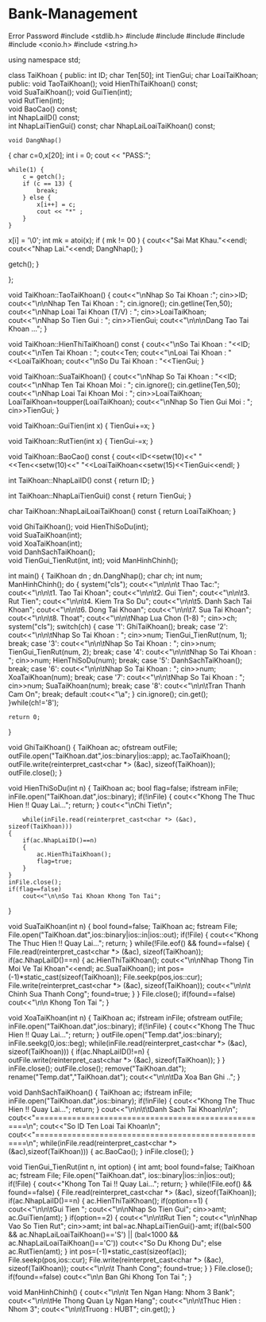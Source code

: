 # Bank-Management
Error Password 
#include <stdlib.h>
#include<iostream>
#include<fstream>
#include<cctype>
#include<iomanip>
#include <conio.h>
#include <string.h>

using namespace std;


class TaiKhoan
{
	public:
	int ID;
	char Ten[50];
	int TienGui;
	char LoaiTaiKhoan;
public:
	void TaoTaiKhoan();	
	void HienThiTaiKhoan() const;	
	void SuaTaiKhoan();	
	void GuiTien(int);	
	void RutTien(int);	
	void BaoCao() const;	
	int NhapLaiID() const;	
	int NhapLaiTienGui() const;	
	char NhapLaiLoaiTaiKhoan() const;	

	void DangNhap()
{
    char c=0,x[20];
    int i = 0;
    cout << "PASS:";
    
    while(1) {
	    c = getch();
        if (c == 13) {
            break;
        } else {
            x[i++] = c;
            cout << "*" ;
        }
    }
    
   x[i] = '\0';
int mk = atoi(x);
	if ( mk != 00 )
	{
		cout<<"Sai Mat Khau."<<endl;
		cout<<"Nhap Lai."<<endl;
		DangNhap();
	}	

getch();
}

};         

void TaiKhoan::TaoTaiKhoan()
{
	cout<<"\nNhap So Tai Khoan :";
	cin>>ID;
	cout<<"\n\nNhap Ten Tai Khoan : ";
	cin.ignore();
	cin.getline(Ten,50);
	cout<<"\nNhap Loai Tai Khoan (T/V) : ";
	cin>>LoaiTaiKhoan;
	cout<<"\nNhap So Tien Gui : ";
	cin>>TienGui;
	cout<<"\n\n\nDang Tao Tai Khoan ...";
}

void TaiKhoan::HienThiTaiKhoan() const
{
	cout<<"\nSo Tai Khoan : "<<ID;
	cout<<"\nTen Tai Khoan : ";
	cout<<Ten;
	cout<<"\nLoai Tai Khoan : "<<LoaiTaiKhoan;
	cout<<"\nSo Du Tai Khoan : "<<TienGui;
}


void TaiKhoan::SuaTaiKhoan()
{
	cout<<"\nNhap So Tai Khoan : "<<ID;
	cout<<"\nNhap Ten Tai Khoan Moi : ";
	cin.ignore();
	cin.getline(Ten,50);
	cout<<"\nNhap Loai Tai Khoan Moi : ";
	cin>>LoaiTaiKhoan;
	LoaiTaiKhoan=toupper(LoaiTaiKhoan);
	cout<<"\nNhap So Tien Gui Moi : ";
	cin>>TienGui;
}

	
void TaiKhoan::GuiTien(int x)
{
	TienGui+=x;
}
	
void TaiKhoan::RutTien(int x)
{
	TienGui-=x;
}
	
void TaiKhoan::BaoCao() const
{
	cout<<ID<<setw(10)<<" "<<Ten<<setw(10)<<" "<<LoaiTaiKhoan<<setw(15)<<TienGui<<endl;
}

	
int TaiKhoan::NhapLaiID() const
{
	return ID;
}

int TaiKhoan::NhapLaiTienGui() const
{
	return TienGui;
}

char TaiKhoan::NhapLaiLoaiTaiKhoan() const
{
	return LoaiTaiKhoan;
}


void GhiTaiKhoan();	
void HienThiSoDu(int);	
void SuaTaiKhoan(int);	
void XoaTaiKhoan(int);	
void DanhSachTaiKhoan();		
void TienGui_TienRut(int, int); 
void ManHinhChinh();	



int main()
{
	TaiKhoan dn ;
	dn.DangNhap();
	char ch;
	int num;
		ManHinhChinh();
	do
	{
		system("cls");
		cout<<"\n\n\n\t Thao Tac:";
		cout<<"\n\n\t1. Tao Tai Khoan";
		cout<<"\n\n\t2. Gui Tien";
		cout<<"\n\n\t3. Rut Tien";
		cout<<"\n\n\t4. Kiem Tra So Du";
		cout<<"\n\n\t5. Danh Sach Tai Khoan";
		cout<<"\n\n\t6. Dong Tai Khoan";
		cout<<"\n\n\t7. Sua Tai Khoan";
		cout<<"\n\n\t8. Thoat";
		cout<<"\n\n\tNhap Lua Chon (1-8) ";
		cin>>ch;
		system("cls");
		switch(ch)
		{
		case '1':
			GhiTaiKhoan();
			break;
		case '2':
			cout<<"\n\n\tNhap So Tai Khoan : "; cin>>num;
			TienGui_TienRut(num, 1);
			break;
		case '3':
			cout<<"\n\n\tNhap So Tai Khoan : "; cin>>num;
			TienGui_TienRut(num, 2);
			break;
		case '4': 
			cout<<"\n\n\tNhap So Tai Khoan : "; cin>>num;
			HienThiSoDu(num);
			break;
		case '5':
			DanhSachTaiKhoan();
			break;
		case '6':
			cout<<"\n\n\tNhap So Tai Khoan : "; cin>>num;
			XoaTaiKhoan(num);
			break;
		 case '7':
			cout<<"\n\n\tNhap So Tai Khoan : "; cin>>num;
			SuaTaiKhoan(num);
			break;
		 case '8':
			cout<<"\n\n\tTran Thanh Cam On";
			break;
		 default :cout<<"\a";
		}
		cin.ignore();
		cin.get();
	}while(ch!='8');
	
	return 0;
}




void GhiTaiKhoan()
{
	TaiKhoan ac;
	ofstream outFile;
	outFile.open("TaiKhoan.dat",ios::binary|ios::app);
	ac.TaoTaiKhoan();
	outFile.write(reinterpret_cast<char *> (&ac), sizeof(TaiKhoan));
	outFile.close();
}


void HienThiSoDu(int n)
{
	TaiKhoan ac;
	bool flag=false;
	ifstream inFile;
	inFile.open("TaiKhoan.dat",ios::binary);
	if(!inFile)
	{
		cout<<"Khong The Thuc Hien !! Quay Lai...";
		return;
	}
	cout<<"\nChi Tiet\n";

    	while(inFile.read(reinterpret_cast<char *> (&ac), sizeof(TaiKhoan)))
	{
		if(ac.NhapLaiID()==n)
		{
			ac.HienThiTaiKhoan();
			flag=true;
		}
	}
	inFile.close();
	if(flag==false)
		cout<<"\n\nSo Tai Khoan Khong Ton Tai";
}



void SuaTaiKhoan(int n)
{
	bool found=false;
	TaiKhoan ac;
	fstream File;
	File.open("TaiKhoan.dat",ios::binary|ios::in|ios::out);
	if(!File)
	{
		cout<<"Khong The Thuc Hien !! Quay Lai...";
		return;
	}
	while(!File.eof() && found==false)
	{
		File.read(reinterpret_cast<char *> (&ac), sizeof(TaiKhoan));
		if(ac.NhapLaiID()==n)
		{
			ac.HienThiTaiKhoan();
			cout<<"\n\nNhap Thong Tin Moi Ve Tai Khoan"<<endl;
			ac.SuaTaiKhoan();
			int pos=(-1)*static_cast<int>(sizeof(TaiKhoan));
			File.seekp(pos,ios::cur);
			File.write(reinterpret_cast<char *> (&ac), sizeof(TaiKhoan));
			cout<<"\n\n\t Chinh Sua Thanh Cong";
			found=true;
		  }
	}
	File.close();
	if(found==false)
		cout<<"\n\n Khong Ton Tai ";
}



void XoaTaiKhoan(int n)
{
	TaiKhoan ac;
	ifstream inFile;
	ofstream outFile;
	inFile.open("TaiKhoan.dat",ios::binary);
	if(!inFile)
	{
		cout<<"Khong The Thuc Hien !! Quay Lai...";
		return;
	}
	outFile.open("Temp.dat",ios::binary);
	inFile.seekg(0,ios::beg);
	while(inFile.read(reinterpret_cast<char *> (&ac), sizeof(TaiKhoan)))
	{
		if(ac.NhapLaiID()!=n)
		{
			outFile.write(reinterpret_cast<char *> (&ac), sizeof(TaiKhoan));
		}
	}
	inFile.close();
	outFile.close();
	remove("TaiKhoan.dat");
	rename("Temp.dat","TaiKhoan.dat");
	cout<<"\n\n\tDa Xoa Ban Ghi ..";
}


void DanhSachTaiKhoan()
{
	TaiKhoan ac;
	ifstream inFile;
	inFile.open("TaiKhoan.dat",ios::binary);
	if(!inFile)
	{
		cout<<"Khong The Thuc Hien !! Quay Lai...";
		return;
	}
	cout<<"\n\n\t\tDanh Sach Tai Khoan\n\n";
	cout<<"====================================================\n";
	cout<<"So ID      Ten           Loai 		Tai Khoan\n";
	cout<<"====================================================\n";
	while(inFile.read(reinterpret_cast<char *> (&ac),sizeof(TaiKhoan)))
	{
		ac.BaoCao();
	}
	inFile.close();
}


void TienGui_TienRut(int n, int option)
{
	int amt;
	bool found=false;
	TaiKhoan ac;
	fstream File;
	File.open("TaiKhoan.dat", ios::binary|ios::in|ios::out);
	if(!File)
	{
		cout<<"Khong Ton Tai !! Quay Lai...";
		return;
	}
	while(!File.eof() && found==false)
	{
		File.read(reinterpret_cast<char *> (&ac), sizeof(TaiKhoan));
		if(ac.NhapLaiID()==n)
		{
			ac.HienThiTaiKhoan();
			if(option==1)
			{
				cout<<"\n\n\tGui Tien ";
				cout<<"\n\nNhap So Tien Gui";
				cin>>amt;
				ac.GuiTien(amt);
			}
			if(option==2)
			{
				cout<<"\n\n\tRut Tien ";
				cout<<"\n\nNhap Vao So Tien Rut";
				cin>>amt;
				int bal=ac.NhapLaiTienGui()-amt;
				if((bal<500 && ac.NhapLaiLoaiTaiKhoan()=='S') || (bal<1000 && ac.NhapLaiLoaiTaiKhoan()=='C'))
					cout<<"So Du Khong Du";
				else
					ac.RutTien(amt);
			}
			int pos=(-1)*static_cast<int>(sizeof(ac));
			File.seekp(pos,ios::cur);
			File.write(reinterpret_cast<char *> (&ac), sizeof(TaiKhoan));
			cout<<"\n\n\t Thanh Cong";
			found=true;
	       }
         }
	File.close();
	if(found==false)
		cout<<"\n\n Ban Ghi Khong Ton Tai ";
}




void ManHinhChinh()
{
	cout<<"\n\n\t  Ten Ngan Hang: Nhom 3 Bank";
	cout<<"\n\n\tHe Thong Quan Ly Ngan Hang";
	cout<<"\n\n\tThuc Hien : Nhom 3";
	cout<<"\n\n\tTruong : HUBT";
	cin.get();
}

